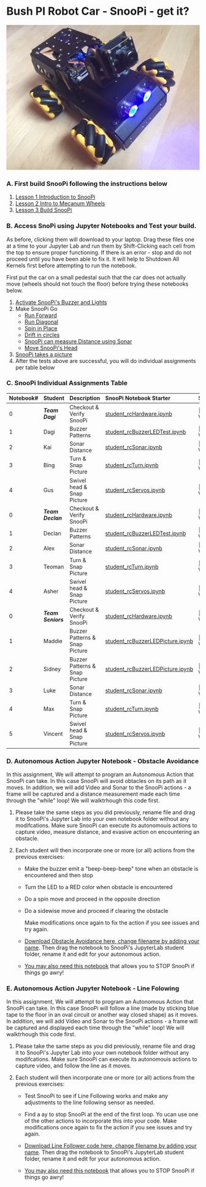 # Bush PI Robot Car - SnooPi -  get it?

![snoopi](snoopi.jpg)

### A.  First build SnooPi following the instructions below

1. [Lesson 1 Introduction to SnooPi](Lesson1_Intro_SnooPi.pdf)
1. [Lesson 2 Intro to Mecanum Wheels](Lesson2_Intro_Mecanum_Wheels.pdf)
1. [Lesson 3 Build SnooPi](Lesson3_Build_TurboPI.pdf)

### B.  Access SnoPi using Jupyter Notebooks and Test your build.

As before, clicking them will download to your laptop.  Drag these files one at a time to your Jupyter Lab and run them by Shift-Clicking each cell from the top to ensure proper functioning.  If there is an error - stop and do not proceed until you have been able to fix it.   It will help to Shutdown All Kernels first before attempting to run the notebook.

First put the car on a small pedestal such that the car does not actually move (wheels should not touch the floor) before trying these notebooks below.  

1. [Activate SnooPi's Buzzer and Lights](assignments/student_rcBuzzerLEDTest.ipynb)
2. Make SnooPi Go
    - [Run Forward](assignments/student_rcForward.ipynb)
    - [Run Diagonal](assignments/student_rcSlant.ipynb)
    - [Spin in Place](assignments/student_rcSpin.ipynb)
    - [Drift in circles](assignments/student_rcSpin.ipynb)
    - [SnooPi can measure Distance using Sonar](assignments/student_rcSonar.ipynb)
    - [Move SnooPi's Head](assignments/student_rcServos.ipynb)
3. [SnooPi takes a picture](assignments/student_rcCamera.ipynb)
4. After the tests above are successful, you will do individual assignments per table below


### C. SnooPi Individual Assignments Table

Notebook#|Student|Description|SnooPi Notebook Starter|Status
:---|:---|:---|:---|:---|
0|***Team Dagi***|Checkout & Verify SnooPi|[student_rcHardware.ipynb](http://bushastrolab.com/hub/user-redirect/git-pull?repo=https%3A%2F%2Fgithub.com%2Fchandrunarayan%2Ffcsr&branch=gh-pages&urlpath=lab%2Ftree%2Ffcsr%2Fprojects%2Frpi_car%2Fassignments%2Fstudent_rcHardware.ipynb)|🤖 IN-WORK
1|Dagi|Buzzer Patterns|[student_rcBuzzerLEDTest.ipynb](http://bushastrolab.com/hub/user-redirect/git-pull?repo=https%3A%2F%2Fgithub.com%2Fchandrunarayan%2Ffcsr&branch=gh-pages&urlpath=lab%2Ftree%2Ffcsr%2Fprojects%2Frpi_car%2Fassignments%2Fstudent_rcBuzzerLEDTest.ipynb)|🤖 IN-WORK
2|Kai|Sonar Distance|[student_rcSonar.ipynb](http://bushastrolab.com/hub/user-redirect/git-pull?repo=https%3A%2F%2Fgithub.com%2Fchandrunarayan%2Ffcsr&branch=gh-pages&urlpath=lab%2Ftree%2Ffcsr%2Fprojects%2Frpi_car%2Fassignments%2Fstudent_rcSonar.ipynb)|🤖 IN-WORK
3|Bing|Turn & Snap Picture|[student_rcTurn.ipynb](http://bushastrolab.com/hub/user-redirect/git-pull?repo=https%3A%2F%2Fgithub.com%2Fchandrunarayan%2Ffcsr&branch=gh-pages&urlpath=lab%2Ftree%2Ffcsr%2Fprojects%2Frpi_car%2Fassignments%2Fstudent_rcTurn.ipynb)|🤖 IN-WORK
4|Gus|Swivel head & Snap Picture|[student_rcServos.ipynb](http://bushastrolab.com/hub/user-redirect/git-pull?repo=https%3A%2F%2Fgithub.com%2Fchandrunarayan%2Ffcsr&branch=gh-pages&urlpath=lab%2Ftree%2Ffcsr%2Fprojects%2Frpi_car%2Fassignments%2Fstudent_rcServos.ipynb)|🤖 IN-WORK
0|***Team Declan***|Checkout & Verify SnooPi|[student_rcHardware.ipynb](http://bushastrolab.com/hub/user-redirect/git-pull?repo=https%3A%2F%2Fgithub.com%2Fchandrunarayan%2Ffcsr&branch=gh-pages&urlpath=lab%2Ftree%2Ffcsr%2Fprojects%2Frpi_car%2Fassignments%2Fstudent_rcHardware.ipynb)|🤖 IN-WORK
1|Declan|Buzzer Patterns|[student_rcBuzzerLEDTest.ipynb](http://bushastrolab.com/hub/user-redirect/git-pull?repo=https%3A%2F%2Fgithub.com%2Fchandrunarayan%2Ffcsr&branch=gh-pages&urlpath=lab%2Ftree%2Ffcsr%2Fprojects%2Frpi_car%2Fassignments%2Fstudent_rcBuzzerLEDTest.ipynb)|🤖 IN-WORK
2|Alex|Sonar Distance|[student_rcSonar.ipynb](http://bushastrolab.com/hub/user-redirect/git-pull?repo=https%3A%2F%2Fgithub.com%2Fchandrunarayan%2Ffcsr&branch=gh-pages&urlpath=lab%2Ftree%2Ffcsr%2Fprojects%2Frpi_car%2Fassignments%2Fstudent_rcSonar.ipynb)|🤖 IN-WORK
3|Teoman|Turn & Snap Picture|[student_rcTurn.ipynb](http://bushastrolab.com/hub/user-redirect/git-pull?repo=https%3A%2F%2Fgithub.com%2Fchandrunarayan%2Ffcsr&branch=gh-pages&urlpath=lab%2Ftree%2Ffcsr%2Fprojects%2Frpi_car%2Fassignments%2Fstudent_rcTurn.ipynb)|🤖 IN-WORK
4|Asher|Swivel head & Snap Picture|[student_rcServos.ipynb](http://bushastrolab.com/hub/user-redirect/git-pull?repo=https%3A%2F%2Fgithub.com%2Fchandrunarayan%2Ffcsr&branch=gh-pages&urlpath=lab%2Ftree%2Ffcsr%2Fprojects%2Frpi_car%2Fassignments%2Fstudent_rcServos.ipynb)|🤖 IN-WORK
0|***Team Seniors***|Checkout & Verify SnooPi|[student_rcHardware.ipynb](http://bushastrolab.com/hub/user-redirect/git-pull?repo=https%3A%2F%2Fgithub.com%2Fchandrunarayan%2Ffcsr&branch=gh-pages&urlpath=lab%2Ftree%2Ffcsr%2Fprojects%2Frpi_car%2Fassignments%2Fstudent_rcHardware.ipynb)|🤖 IN-WORK
1|Maddie|Buzzer Patterns & Snap Picture|[student_rcBuzzerLEDPicture.ipynb](http://bushastrolab.com/hub/user-redirect/git-pull?repo=https%3A%2F%2Fgithub.com%2Fchandrunarayan%2Ffcsr&branch=gh-pages&urlpath=lab%2Ftree%2Ffcsr%2Fprojects%2Frpi_car%2Fassignments%2Fstudent_rcBuzzerLEDPicture.ipynb)|🤖 IN-WORK
2|Sidney|Buzzer Patterns & Snap Picture|[student_rcBuzzerLEDPicture.ipynb](http://bushastrolab.com/hub/user-redirect/git-pull?repo=https%3A%2F%2Fgithub.com%2Fchandrunarayan%2Ffcsr&branch=gh-pages&urlpath=lab%2Ftree%2Ffcsr%2Fprojects%2Frpi_car%2Fassignments%2Fstudent_rcBuzzerLEDPicture.ipynb)|🤖 IN-WORK
3|Luke|Sonar Distance|[student_rcSonar.ipynb](http://bushastrolab.com/hub/user-redirect/git-pull?repo=https%3A%2F%2Fgithub.com%2Fchandrunarayan%2Ffcsr&branch=gh-pages&urlpath=lab%2Ftree%2Ffcsr%2Fprojects%2Frpi_car%2Fassignments%2Fstudent_rcSonar.ipynb)|🤖 IN-WORK
4|Max|Turn & Snap Picture|[student_rcTurn.ipynb](http://bushastrolab.com/hub/user-redirect/git-pull?repo=https%3A%2F%2Fgithub.com%2Fchandrunarayan%2Ffcsr&branch=gh-pages&urlpath=lab%2Ftree%2Ffcsr%2Fprojects%2Frpi_car%2Fassignments%2Fstudent_rcTurn.ipynb)|🤖 IN-WORK
5|Vincent|Swivel head & Snap Picture|[student_rcServos.ipynb](http://bushastrolab.com/hub/user-redirect/git-pull?repo=https%3A%2F%2Fgithub.com%2Fchandrunarayan%2Ffcsr&branch=gh-pages&urlpath=lab%2Ftree%2Ffcsr%2Fprojects%2Frpi_car%2Fassignments%2Fstudent_rcServos.ipynb)|🤖 IN-WORK

### D.  Autonomous Action Jupyter Notebook - Obstacle Avoidance

In this assignment, We will attempt to program an Autonomous Action that SnooPi can take. In this case SnooPi will avoid obtacles on its path as it moves. In addition, we will add Video and Sonar to the SnooPi actions - a frame will be captured and a distance measurement made each time through the "while" loop!  We will walktrhough this code first.  

1.  Please take the same steps as you did previously, rename file and drag it to SnooPi's Jupyter Lab into your own notebook folder without any modifcations.  Make sure SnooPi can execute its autonomouis actions to capture video, measure distance, and evasive action on encountering an obstacle.
        
1. Each student will then incorporate one or more (or all) actions from the previous exercises:
    * Make the buzzer emit a "beep-beep-beep" tone when an obstacle is encountered and then stop
    * Turn the LED to a RED color when obstacle is encountered 
    * Do a spin move and proceed in the opposite direction
    * Do a sidewise move and proceed if clearing the obstacle
    

            
        Make modifications once again to fix the action if you see issues and try again.

    * [Download Obstacle Avoidance here, change filename by adding your name](assignments/student_rcAvoid.ipynb).  Then drag the notebook to SnooPi's JupyterLab student folder, rename it and edit for your autonomous action.

    * [You may also need this notebook](student_snoopiSTOP.ipynb) that allows you to STOP SnooPi if things go awry!

### E.  Autonomous Action Jupyter Notebook - Line Folowing

In this assignment, We will attempt to program an Autonomous Action that SnooPi can take. In this case SnooPi will follow a line (made by sticking blue tape to the floor in an oval circuit or another way closed shape) as it moves. In addition, we will add Video and Sonar to the SnooPi actions - a frame will be captured and displayed each time through the "while" loop!  We will walktrhough this code first.  

1.  Please take the same steps as you did previously, rename file and drag it to SnooPi's Jupyter Lab into your own notebook folder without any modifcations.  Make sure SnooPi can execute its autonomouis actions to capture video, and follow the line as it moves.
        
1. Each student will then incorporate one or more (or all) actions from the previous exercises:
    * Test SnooPi to see if Line Following works and make any adjustments to the line following sensor as needed.
    * Find a ay to stop SnooPi at the end of the first loop.  Yo ucan use one of the other actions to incorporate this into your code.
        Make modifications once again to fix the action if you see issues and try again.

    * [Download Line Follower code here, change filename by adding your name](assignments/student_rcLineFollower.ipynb).  Then drag the notebook to SnooPi's JupyterLab student folder, rename it and edit for your autonomous action.

    * [You may also need this notebook](student_snoopiSTOP.ipynb) that allows you to STOP SnooPi if things go awry!

